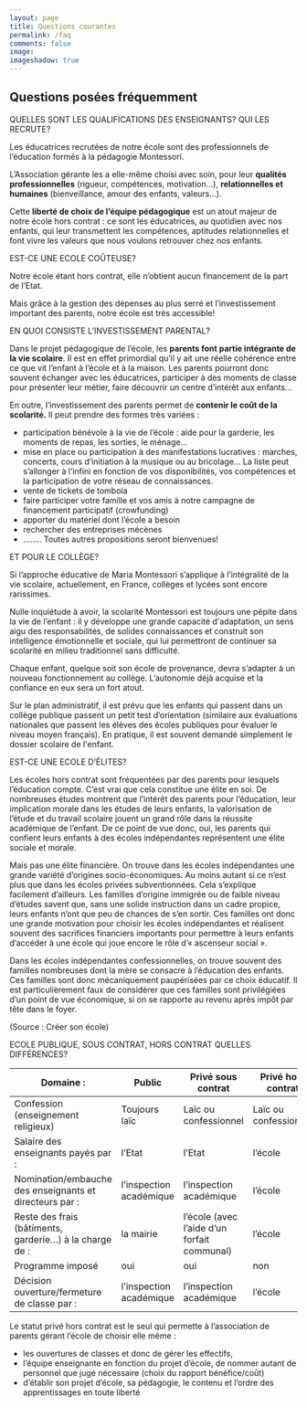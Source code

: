 ```yaml
---
layout: page
title: Questions courantes
permalink: /faq
comments: false
image: 
imageshadow: true
---
```


## Questions posées fréquemment  

QUELLES SONT LES QUALIFICATIONS DES ENSEIGNANTS? QUI LES RECRUTE?

Les éducatrices recrutées de notre école sont des professionnels de l’éducation formés à la pédagogie Montessori.

L’Association gérante les a elle-même choisi avec soin, pour leur **qualités professionnelles** (rigueur, compétences, motivation…), **relationnelles et humaines** (bienveillance, amour des enfants, valeurs…).

Cette **liberté de choix de l’équipe pédagogique** est un atout majeur de notre école hors contrat : ce sont les éducatrices, au quotidien avec nos enfants, qui leur transmettent les compétences, aptitudes relationnelles et font vivre les valeurs que nous voulons retrouver chez nos enfants.

EST-CE UNE ECOLE COÛTEUSE?

Notre école étant hors contrat, elle n’obtient aucun financement de la part de l’Etat.

Mais grâce à la gestion des dépenses au plus serré et l’investissement important des parents, notre école est très accessible!

EN QUOI CONSISTE L’INVESTISSEMENT PARENTAL?

Dans le projet pédagogique de l’école, les **parents font partie intégrante de la vie scolaire**. Il est en effet primordial qu’il y ait une réelle cohérence entre ce que vit l’enfant à l’école et à la maison. Les parents pourront donc souvent échanger avec les éducatrices, participer à des moments de classe pour présenter leur métier, faire découvrir un centre d’intérêt aux enfants…

En outre, l’investissement des parents permet de **contenir le coût de la scolarité.** Il peut prendre des formes très variées :

- participation bénévole à la vie de l’école : aide pour la garderie, les moments de repas, les sorties, le ménage…
- mise en place ou participation à des manifestations lucratives : marches, concerts, cours d’initiation à la musique ou au bricolage… La liste peut s’allonger à l’infini en fonction de vos disponibilités, vos compétences et la participation de votre réseau de connaissances.
- vente de tickets de tombola
- faire participer votre famille et vos amis à notre campagne de financement participatif (crowfunding)
- apporter du matériel dont l’école a besoin
- rechercher des entreprises mécènes
- …….. Toutes autres propositions seront bienvenues!

ET POUR LE COLLÈGE?

Si l’approche éducative de Maria Montessori s’applique à l’intégralité de la vie scolaire, actuellement, en France, collèges et lycées sont encore rarissimes.

Nulle inquiétude à avoir, la scolarité Montessori est toujours une pépite dans la vie de l’enfant : il y développe une grande capacité d'adaptation, un sens aigu des responsabilités, de solides connaissances et construit son intelligence émotionnelle et sociale, qui lui permettront de continuer sa scolarité en milieu traditionnel sans difficulté.

Chaque enfant, quelque soit son école de provenance, devra s’adapter à un nouveau fonctionnement au collège. L’autonomie déjà acquise et la confiance en eux sera un fort atout. 

Sur le plan administratif, il est prévu que les enfants qui passent dans un collège publique passent un petit test d’orientation (similaire aux évaluations nationales que passent les élèves des écoles publiques pour évaluer le niveau moyen français). En pratique, il est souvent demandé simplement le dossier scolaire de l'enfant.

EST-CE UNE ECOLE D’ÉLITES?

Les écoles hors contrat sont fréquentées par des parents pour lesquels l’éducation compte. C’est vrai que cela constitue une élite en soi. De nombreuses études montrent que l’intérêt des parents pour l’éducation, leur implication morale dans les études de leurs enfants, la valorisation de l’étude et du travail scolaire jouent un grand rôle dans la réussite académique de l’enfant. De ce point de vue donc, oui, les parents qui confient leurs enfants à des écoles indépendantes représentent une élite sociale et morale.

Mais pas une élite financière. On trouve dans les écoles indépendantes une grande variété d’origines socio-économiques. Au moins autant si ce n’est plus que dans les écoles privées subventionnées. Cela s’explique facilement d’ailleurs. Les familles d’origine immigrée ou de faible niveau d’études savent que, sans une solide instruction dans un cadre propice, leurs enfants n’ont que peu de chances de s’en sortir. Ces familles ont donc une grande motivation pour choisir les écoles indépendantes et réalisent souvent des sacrifices financiers importants pour permettre à leurs enfants d’accéder à une école qui joue encore le rôle d’« ascenseur social ».

Dans les écoles indépendantes confessionnelles, on trouve souvent des familles nombreuses dont la mère se consacre à l’éducation des enfants. Ces familles sont donc mécaniquement paupérisées par ce choix éducatif. Il est particulièrement faux de considérer que ces familles sont privilégiées d’un point de vue économique, si on se rapporte au revenu après impôt par tête dans le foyer.

(Source : Créer son école)

ECOLE PUBLIQUE, SOUS CONTRAT, HORS CONTRAT QUELLES DIFFÉRENCES?

Domaine : | Public | Privé sous contrat | Privé hors contrat
--- | ------ | ------------------ | ------------------
Confession (enseignement religieux) | Toujours laïc | Laïc ou confessionnel | Laïc ou confessionnel
Salaire des enseignants payés par : | l’Etat | l’Etat | l’école
Nomination/embauche des enseignants et directeurs par : | l’inspection académique | l’inspection académique | l’école
Reste des frais (bâtiments, garderie…) à la charge de : | la mairie | l’école (avec l’aide d’un forfait communal) | l’école
Programme imposé | oui | oui | non
Décision ouverture/fermeture de classe par : | l’inspection académique | l’inspection académique | l’école

Le statut privé hors contrat est le seul qui permette à l’association de parents gérant l’école de choisir elle même :
- les ouvertures de classes et donc de gérer les effectifs,
- l’équipe enseignante en fonction du projet d’école, de nommer autant de personnel que jugé nécessaire (choix du rapport bénéfice/coût)
- d’établir son projet d’école, sa pédagogie, le contenu et l’ordre des apprentissages en toute liberté
